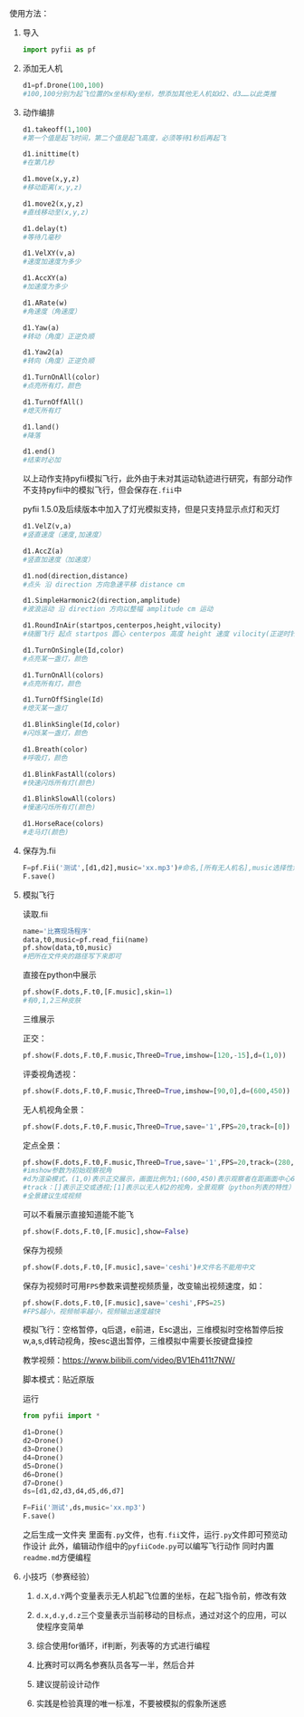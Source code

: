 使用方法：

1. 导入
    ```python
    import pyfii as pf
    ```

2. 添加无人机
    ```python
    d1=pf.Drone(100,100)
    #100,100分别为起飞位置的x坐标和y坐标，想添加其他无人机如d2、d3……以此类推
    ```

3. 动作编排
    ```python
    d1.takeoff(1,100)
    #第一个值是起飞时间，第二个值是起飞高度，必须等待1秒后再起飞

    d1.inittime(t)
    #在第几秒

    d1.move(x,y,z)
    #移动距离(x,y,z)

    d1.move2(x,y,z)
    #直线移动至(x,y,z)

    d1.delay(t)
    #等待几毫秒

    d1.VelXY(v,a)
    #速度加速度为多少

    d1.AccXY(a)
    #加速度为多少

    d1.ARate(w)
    #角速度（角速度）

    d1.Yaw(a)
    #转动（角度）正逆负顺

    d1.Yaw2(a)
    #转向（角度）正逆负顺

    d1.TurnOnAll(color)
    #点亮所有灯，颜色

    d1.TurnOffAll()
    #熄灭所有灯

    d1.land()
    #降落

    d1.end()
    #结束时必加
    ```

    以上动作支持pyfii模拟飞行，此外由于未对其运动轨迹进行研究，有部分动作不支持pyfii中的模拟飞行，但会保存在```.fii```中

    pyfii 1.5.0及后续版本中加入了灯光模拟支持，但是只支持显示点灯和灭灯

    ```python
    d1.VelZ(v,a)
    #竖直速度（速度,加速度）

    d1.AccZ(a)
    #竖直加速度（加速度）

    d1.nod(direction,distance)
    #点头 沿 direction 方向急速平移 distance cm

    d1.SimpleHarmonic2(direction,amplitude)
    #波浪运动 沿 direction 方向以整幅 amplitude cm 运动

    d1.RoundInAir(startpos,centerpos,height,vilocity)
    #绕圈飞行 起点 startpos 圆心 centerpos 高度 height 速度 vilocity(正逆时针,负顺时针)

    d1.TurnOnSingle(Id,color)
    #点亮某一盏灯，颜色

    d1.TurnOnAll(colors)
    #点亮所有灯，颜色

    d1.TurnOffSingle(Id)
    #熄灭某一盏灯

    d1.BlinkSingle(Id,color)
    #闪烁某一盏灯，颜色

    d1.Breath(color)
    #呼吸灯，颜色

    d1.BlinkFastAll(colors)
    #快速闪烁所有灯(颜色)

    d1.BlinkSlowAll(colors)
    #慢速闪烁所有灯(颜色)

    d1.HorseRace(colors)
    #走马灯(颜色)
    ```

4. 保存为.fii
    ```python
    F=pf.Fii('测试',[d1,d2],music='xx.mp3')#命名,[所有无人机名],music选择性添加
    F.save()
    ```
5. 模拟飞行

    读取.fii
    ```python
    name='比赛现场程序'
    data,t0,music=pf.read_fii(name)
    pf.show(data,t0,music)
    #把所在文件夹的路径写下来即可
    ```

    直接在python中展示
    ```python
    pf.show(F.dots,F.t0,[F.music],skin=1)
    #有0,1,2三种皮肤
    ```

    三维展示

    正交：
    ```python
    pf.show(F.dots,F.t0,F.music,ThreeD=True,imshow=[120,-15],d=(1,0))
    ```
    评委视角透视：
    ```python
    pf.show(F.dots,F.t0,F.music,ThreeD=True,imshow=[90,0],d=(600,450))
    ```
    无人机视角全景：
    ```python
    pf.show(F.dots,F.t0,F.music,ThreeD=True,save='1',FPS=20,track=[0])
    ```
    定点全景：
    ```python
    pf.show(F.dots,F.t0,F.music,ThreeD=True,save='1',FPS=20,track=(280,280,165))
    #imshow参数为初始观察视角
    #d为渲染模式，(1,0)表示正交展示，画面比例为1;(600,450)表示观察者在距画面中心600处，距观察者450处的画面比例为1
    #track：[]表示正交或透视;[1]表示以无人机2的视角，全景观察（python列表的特性）;(280,280,165)表示以这个坐标为中心进行全景观察
    #全景建议生成视频
    ```

    可以不看展示直接知道能不能飞
    ```python
    pf.show(F.dots,F.t0,[F.music],show=False)
    ```
    保存为视频
    ```python
    pf.show(F.dots,F.t0,[F.music],save='ceshi')#文件名不能用中文
    ```
    保存为视频时可用```FPS```参数来调整视频质量，改变输出视频速度，如：
    ```python
    pf.show(F.dots,F.t0,[F.music],save='ceshi',FPS=25)
    #FPS越小，视频帧率越小，视频输出速度越快
    ```

    模拟飞行：空格暂停，q后退，e前进，Esc退出，三维模拟时空格暂停后按w,a,s,d转动视角，按esc退出暂停，三维模拟中需要长按键盘操控

    教学视频：https://www.bilibili.com/video/BV1Eh411t7NW/

    脚本模式：贴近原版

    运行
    ```python
    from pyfii import *

    d1=Drone()
    d2=Drone()
    d3=Drone()
    d4=Drone()
    d5=Drone()
    d6=Drone()
    d7=Drone()
    ds=[d1,d2,d3,d4,d5,d6,d7]

    F=Fii('测试',ds,music='xx.mp3')
    F.save()
    ```

    之后生成一文件夹
    里面有```.py```文件，也有```.fii```文件，运行```.py```文件即可预览动作设计
    此外，编辑动作组中的```pyfiiCode.py```可以编写飞行动作
    同时内置```readme.md```方便编程

6. 小技巧（参赛经验）

    1. ```d.X,d.Y```两个变量表示无人机起飞位置的坐标，在起飞指令前，修改有效

    2. ```d.x,d.y,d.z```三个变量表示当前移动的目标点，通过对这个的应用，可以使程序变简单

    3. 综合使用for循环，if判断，列表等的方式进行编程

    4. 比赛时可以两名参赛队员各写一半，然后合并

    5. 建议提前设计动作

    6. 实践是检验真理的唯一标准，不要被模拟的假象所迷惑